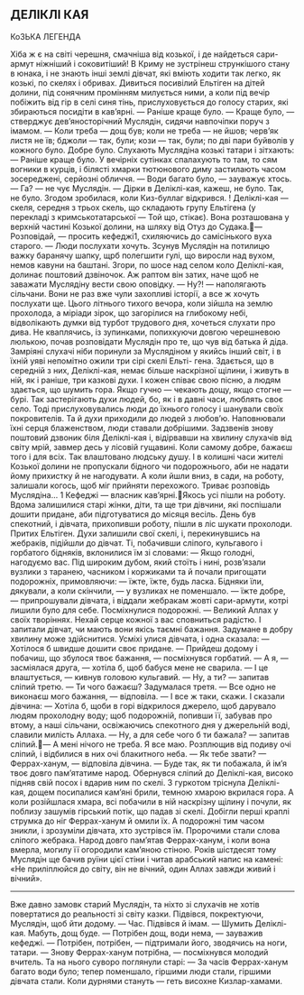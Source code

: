 ## ДЕЛІКЛІ КАЯ

КоЗЬКА ЛЕГЕНДА

Хіба ж є на світі черешня, смачніша від козької, і де найдеться сари-армут ніжніший і соковитіший!
В Криму не зустрінеш стрункішого стану в юнака, і не знають інші землі дівчат, які вміють ходити так легко, як козькі, по скелях і обривах.
Дивиться посивілий Ельтіген на дітей долини, під сонячним промінням милується ними, а коли під вечір побіжить від гір в селі синя тінь, прислуховується до голосу старих, які збираються посидіти в кав’ярні.
— Раніше краще було.
— Краще було, — стверджує дев’яносторічний Муслядін, сидячи навпочіпки поруч з імамом.
— Коли треба — дощ був; коли не треба — не йшов; черв’як листя не їв; бджоли — так, були; кози — так, були; по дві пари буйволів у кожного було. Добре було.
Слухають Муслядіна козькі татари і зітхають:
— Раніше краще було.
У вечірніх сутінках спалахують то там, то сям вогники в курців, і білясті хмарки тютюнового диму застилають часом зосереджені, серйозні обличчя.
— Води багато було, — зауважує хтось.
— Га? — не чує Муслядін. — Дірки в Деліклі-кая, кажеш, не було. Так, не було. Згодом зробилася, коли Киз-буллаг відкрився.
! Деліклі-кая — скеля, середня з трьох скель, що складають групу Ельтігена (у перекладі з кримськотатарської — Той що, стікає). Вона розташована у верхній частині Козької долини, на шляху від Отуз до Судака.— Розповідай, — просить кефеджі1, схиляючись до самісінького вуха старого. — Люди послухати хочуть.
Зсунув Муслядін на потилицю важку баранячу шапку, щрб полегшити гулі, що виросли над вухом, немов кавуни на баштані.
Згори, по шосе над селом коло Деліклі-кая, долинає поштовий дзвіночок. Аж раптом він затих, наче щоб не заважати Муслядіну вести свою оповідку.
— Ну?! — наполягають сільчани.
Вони не раз вже чули захопливі історії, а все ж хочуть послухати ще. Цього літнього тихого вечора, коли зійшла на землю прохолода, а міріади зірок, що загорілися на глибокому небі, відволікають думки від турбот трудового дня, хочеться слухати про дива.
Не кваплячись, із зупинками, попихкуючи довгою черешневою люлькою, почав розповідати Муслядін про те, що чув від батька й діда.
Замріяні слухачі ніби поринули за Муслядіном у якийсь інший світ, і в їхній уяві непомітно ожили три сірі скелі Ельті- гена. Здається, що в середній з них, Деліклі-кая, немає більше наскрізної щілини, і живуть в ній, як і раніше, три казкові духи. І кожен співає свою пісню, а людям здається, що шумить гора. Якщо гучно — чекають дощу, якщо стогне — бурі. Так застерігають духи людей, бо, як і в давні часи, люблять своє село. Тоді прислуховувались люди до їхнього голосу і шанували своїх покровителів. Та й духи приходили до людей з любов’ю. Наповнювали їхні серця блаженством, люди ставали добрішими.
Задзвенів знову поштовий дзвоник біля Деліклі-кая і, відірвавши на хвилину слухачів від світу мрій, завмер десь у лісовій гущавині.
Коли самому добре, бажаєш того і для всіх. Так влаштовано людську душу. І в колишні часи жителі Козької долини не пропускали бідного чи подорожнього, аби не надати йому прихистку й не нагодувати. А коли йшли вниз, в сади, на роботу, залишали когось, щоб міг прийняти перехожого.
Триває розповідь Муслядіна...
1 Кефеджі — власник кав’ярні.Якось усі пішли на роботу. Вдома залишилися старі жінки, діти, та ще три дівчини, які поспішали дошити придане, аби підготуватися до місяця весіль.
День був спекотний, і дівчата, прихопивши роботу, пішли в ліс шукати прохолоди. Притих Ельтіген. Духи залишили свої скелі, і, перекинувшись на жебраків, підійшли до дівчат.
Ті, побачивши сліпого, кульгавого і горбатого бідняків, вклонилися їм зі словами:
— Якщо голодні, нагодуємо вас.
Під широким дубом, який стоїть і нині, розв’язали вузлики з таранею, часником і коржиками та й почали пригощати подорожніх, примовляючи:
— їжте, їжте, будь ласка.
Бідняки їли, дякували, а коли скінчили, — у вузликах не поменшало.
— їжте добре, — припрошували дівчата, і віддали жебракам жовті сари-армути, котрі лишили було для себе.
Посміхнулися подорожні.
— Великий Аллах у своїх творіннях. Нехай серце кожної з вас сповниться радістю.
І запитали дівчат, чи мають вони якісь таємні бажання. Задумане в добру хвилину може здійснитися.
Усміхі улися дівчата, і одна сказала:
— Хотілося б швидше дошити своє придане.
— Прийдеш додому і побачиш, що збулося твоє бажання, — посміхнувся горбатий.
— А я, — засміялася друга, — хотіла б, щоб бабуся мене не сварила.
— І це влаштується, — кивнув головою кульгавий.
— Ну, а ти? — запитав сліпий третю. — Ти чого бажаєш?
Задумалася третя.
— Все одно не виконаєш мого бажання, — відповіла.
— І все ж таки, скажи.
І сказали дівчина:
— Хотіла б, щоби в горі відкрилося джерело, щоб дарувало людям прохолодну воду; щоб подорожній, попивши її, забував про втому, а наші сільчани, освіжаючись спекотного дня у джерельній воді, славили милість Аллаха.
— Ну, а для себе чого б ти бажала? — запитав сліпий.— А мені нічого не треба. Я все маю.
Розплющив від подиву очі сліпий, і відбилися в них очі блакитного неба.
— Як тебе звати?
— Феррах-ханум, — відповіла дівчина.
— Буде так, як ти побажала, й ім’я твоє довго пам’ятатиме народ.
Обернувся сліпий до Деліклі-кая, високо підняв свій посох і вдарив ним по скелі.
З гуркотом тріснула Деліклі-кая, дощем посипалися кам’яні брили, темною хмарою вкрилася гора. А коли розійшлася хмара, всі побачили в ній наскрізну щілину і почули, як поблизу зашумів гірський потік, що падав зі скелі.
Добігли перші краплі струмка до ніг Феррах-ханум й омили їх. А подорожні тим часом зникли, і зрозуміли дівчата, хто зустрівся їм.
Пророчими стали слова сліпого жебрака. Народ довго пам’ятав Феррах-ханум, і коли вона вмерла, могилу її огородили кам’яною стіною.
Років шістдесят тому Муслядін ще бачив руїни цієї стіни і читав арабський напис на камені: «Не приліплюйся до світу, він не вічний, один Аллах завжди живий і вічний».
* * *
Вже давно замовк старий Муслядін, та ніхто зі слухачів не хотів повертатися до реальності зі світу казки.
Підвівся, покректуючи, Муслядін, щоб йти додому.
— Час.
Підвівся й імам.
— Шумить Деліклі-кая. Мабуть, дощ буде.
— Потрібен дощ, води нема, — зауважив кефеджі.
— Потрібен, потрібен, — підтримали його, зводячись на ноги, татари.
— Знову Феррах-ханум потрібна, — посміхнувся молодий вчитель.
Та на нього суворо поглянули старі:
— За часів Феррах-ханум багато води було; тепер поменшало, гіршими люди стали, гіршими дівчата стали. Коли дурнями стануть — геть висохне Кизлар-хамами.
